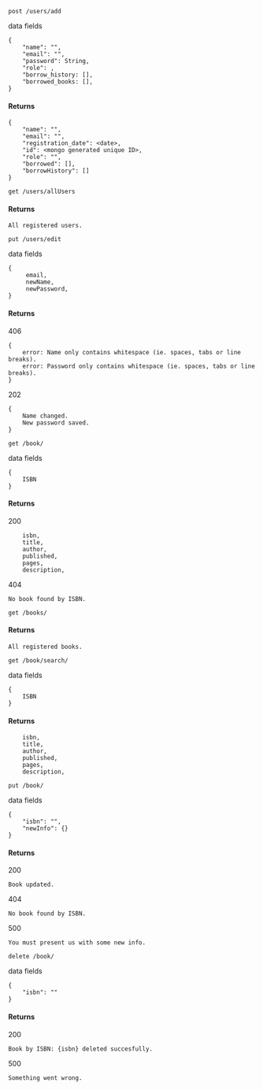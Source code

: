 `post /users/add`

data fields

```
{
    "name": "",
    "email": "",
    "password": String,
    "role": ,
    "borrow_history: [],
    "borrowed_books: [],
}
```

#### Returns

```
{
    "name": "",
    "email": "",
    "registration_date": <date>,
    "id": <mongo generated unique ID>,
    "role": "",
    "borrowed": [],
    "borrowHistory": []
}
```

`get /users/allUsers`

#### Returns

```
All registered users.
```

`put /users/edit`

data fields

```
{
     email,
     newName,
     newPassword,
}
```

#### Returns

406
```
{
    error: Name only contains whitespace (ie. spaces, tabs or line breaks).
    error: Password only contains whitespace (ie. spaces, tabs or line breaks).
}
```
202
```
{
    Name changed.
    New password saved.
}
```

`get /book/`

data fields

```
{
    ISBN
}
```

#### Returns
200
```
    isbn,
    title,
    author,
    published,
    pages,
    description,
```

404
```
No book found by ISBN.
```

`get /books/`

#### Returns
```
All registered books.
```

`get /book/search/`

data fields
```
{
    ISBN
}
```

#### Returns
```
    isbn,
    title,
    author,
    published,
    pages,
    description,
```

`put /book/`

data fields
```
{
    "isbn": "",
    "newInfo": {}
}
```

#### Returns
200
```
Book updated.
```

404
```
No book found by ISBN.
```

500
```
You must present us with some new info.
```

`delete /book/`

data fields
```
{
    "isbn": ""
}
```

#### Returns
200
```
Book by ISBN: {isbn} deleted succesfully.
```

500
```
Something went wrong.
```